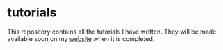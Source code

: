 # tutorials

This repository contains all the tutorials I have written. They will be made available soon
on my [website](http://ignisda.me) when it is completed.
